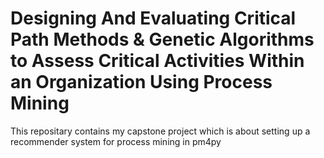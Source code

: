 # Designing And Evaluating Critical Path Methods & Genetic Algorithms to Assess Critical Activities Within an Organization Using Process Mining
This repositary contains my capstone project which is about setting up a recommender system for process mining in pm4py 
